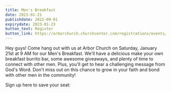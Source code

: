 ```yaml
---
title: Men's Breakfast
date: 2023-01-21
publishdate: 2022-09-01
expirydate: 2023-01-23
button_text: Register
button_link: https://arborchurch.churchcenter.com/registrations/events/1578482
---
```


Hey guys! Come hang out with us at Arbor Church on Saturday, January 21st at 9 AM for our Men's Breakfast. We'll have a delicious make your own breakfast burrito bar, some awesome giveaways, and plenty of time to connect with other men. Plus, you'll get to hear a challenging message from God's Word. Don't miss out on this chance to grow in your faith and bond with other men in the community!

Sign up here to save your seat:

